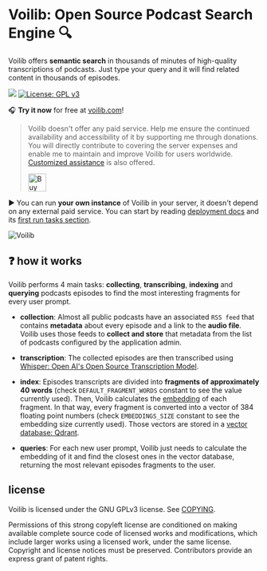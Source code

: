 # Voilib: Open Source Podcast Search Engine 🔍

Voilib offers **semantic search** in thousands of minutes of
high-quality transcriptions of podcasts. Just type your query and it
will find related content in thousands of episodes.

![](https://github.com/unmonoqueteclea/voilib/actions/workflows/backend.yml/badge.svg)
[![License: GPL v3](https://img.shields.io/badge/License-GPLv3-blue.svg)](https://www.gnu.org/licenses/gpl-3.0)

🎧 **Try it now** for free at [voilib.com](https://voilib.com/)!

> Voilib doesn't offer any paid service. Help me ensure the continued
> availability and accessibility of it by supporting me through
> donations. You will directly contribute to covering the server
> expenses and enable me to maintain and improve Voilib for users
> worldwide. [Customized
> assistance](https://ko-fi.com/unmonoqueteclea/commissions) is also
> offered.
>
> <a href='https://ko-fi.com/Z8Z7M4I8K'
> target='_blank'><img height='36' style='border:0px;height:36px;'
> src='https://storage.ko-fi.com/cdn/kofi3.png?v=3' border='0' alt='Buy
> Me a Coffee at ko-fi.com' /></a>


▶️ You can run **your own instance** of Voilib in your server, it
doesn't depend on any external paid service. You can start by reading
[deployment docs](./infra/readme.md) and its [first run tasks
section](./infra/readme.md#first-run-tasks).


![Voilib](./docs/voilib.gif)


## ❓ how it works
Voilib performs 4 main tasks: **collecting**, **transcribing**,
**indexing** and **querying** podcasts episodes to find the most
interesting fragments for every user prompt.

- **collection**: Almost all public podcasts have an associated `RSS
  feed` that contains **metadata** about every episode and a link to
  the **audio file**. Voilib uses those feeds to **collect and store**
  that metadata from the list of podcasts configured by the
  application admin.

- **transcription**: The collected episodes are then transcribed using
  [Whisper: Open AI's Open Source Transcription
  Model](https://openai.com/research/whisper).

- **index**: Episodes transcripts are divided into **fragments of
  approximately 40 words** (check `DEFAULT_FRAGMENT_WORDS` constant to
  see the value currently used). Then, Voilib calculates the
  [embedding](https://en.wikipedia.org/wiki/Sentence_embedding) of
  each fragment. In that way, every fragment is converted into a
  vector of 384 floating point numbers (check `EMBEDDINGS_SIZE`
  constant to see the embedding size currently used). Those vectors
  are stored in a [vector database: Qdrant](https://qdrant.tech/).

- **queries**: For each new user prompt, Voilib just needs to
  calculate the embedding of it and find the closest ones in the
  vector database, returning the most relevant episodes fragments to
  the user.

## license
Voilib is licensed under the GNU GPLv3 license. See [COPYING](./COPYING).

Permissions of this strong copyleft license are conditioned on making
available complete source code of licensed works and modifications,
which include larger works using a licensed work, under the same
license. Copyright and license notices must be preserved. Contributors
provide an express grant of patent rights.
